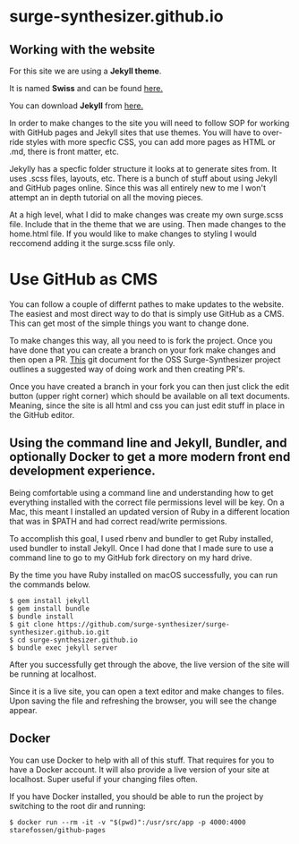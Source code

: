 # surge-synthesizer.github.io

## Working with the website

For this site we are using a **Jekyll theme**. 

It is named **Swiss** and can be found [here.](https://github.com/broccolini/swiss)

You can download **Jekyll** from [here.](https://jekyllrb.com/)

In order to make changes to the site you will need to follow SOP for working with GitHub pages and Jekyll sites that use themes. You will have to over-ride styles with more specfic CSS, you can add more pages as HTML or .md, there is front matter, etc. 

Jekylly has a specfic folder structure it looks at to generate sites from. It uses .scss files, layouts, etc. There is a bunch of stuff about using Jekyll and GitHub pages online. Since this was all entirely new to me I won't attempt an in depth tutorial on all the moving pieces.

At a high level, what I did to make changes was create my own surge.scss file. Include that in the theme that we are using. Then made changes to the home.html file. If you would like to make changes to styling I would reccomend adding it the surge.scss file only.

# Use GitHub as CMS

You can follow a couple of differnt pathes to make updates to the website. The easiest and most direct way to do that is simply use GitHub as a CMS. This can get most of the simple things you want to change done. 

To make changes this way, all you need to is fork the project. Once you have done that you can create a branch on your fork make changes and then open a PR. [This](https://github.com/surge-synthesizer/surge/blob/master/doc/git-howto.md) git document for the OSS Surge-Synthesizer project outlines a suggested way of doing work and then creating PR's. 

Once you have created a branch in your fork you can then just click the edit button (upper right corner) which should be available on all text documents. Meaning, since the site is all html and css you can just edit stuff in place in the GitHub editor. 

## Using the command line and Jekyll, Bundler, and optionally Docker to get a more modern front end development experience. 

Being comfortable using a command line and understanding how to get everything installed with the correct file permissions level will be key. On a Mac, this meant I installed an updated version of Ruby in a different location that was in $PATH and had correct read/write permissions.

To accomplish this goal, I used rbenv and bundler to get Ruby installed, used bundler to install Jekyll. Once I had done that I made sure to use a command line to go to my GitHub fork directory on my hard drive. 

By the time you have Ruby installed on macOS successfully, you can run the commands below.

```
$ gem install jekyll
$ gem install bundle
$ bundle install
$ git clone https://github.com/surge-synthesizer/surge-synthesizer.github.io.git
$ cd surge-synthesizer.github.io
$ bundle exec jekyll server
```

After you successfully get through the above, the live version of the site will be running at localhost. 

Since it is a live site, you can open a text editor and make changes to files. Upon saving the file and refreshing the browser, you will see the change appear.

## Docker
You can use Docker to help with all of this stuff. That requires for you to have a Docker account. It will also provide a live version of your site at localhost. Super useful if your changing files often.

If you have Docker installed, you should be able to run the project by switching to the root dir and running:

```
$ docker run --rm -it -v "$(pwd)":/usr/src/app -p 4000:4000 starefossen/github-pages
```
